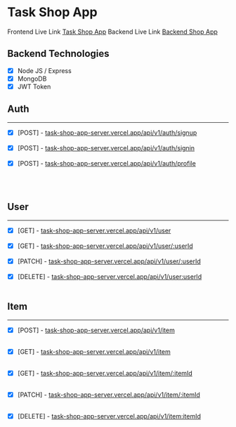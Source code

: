 # Task Shop App

Frontend Live Link [Task Shop App](https://task-shop-app.vercel.app/)
Backend Live Link [Backend Shop App](https://task-shop-app-server.vercel.app)

## Backend Technologies 
- [x] Node JS / Express
- [x] MongoDB
- [x] JWT Token

## Auth
<hr />

- [x] [POST] - [task-shop-app-server.vercel.app/api/v1/auth/signup](task-shop-app-server.vercel.app/api/v1/auth/signup) <br /> <br />
- [x] [POST] - [task-shop-app-server.vercel.app/api/v1/auth/signin](task-shop-app-server.vercel.app/api/v1/auth/signin) <br /> <br />
- [x] [POST] - [task-shop-app-server.vercel.app/api/v1/auth/profile](task-shop-app-server.vercel.app/api/v1/auth/profile) <br /> <br />
<br />

## User
<hr />

- [x] [GET] - [task-shop-app-server.vercel.app/api/v1/user](task-shop-app-server.vercel.app/api/v1/user) <br /> <br />
- [x] [GET] - [task-shop-app-server.vercel.app/api/v1/user/:userId](task-shop-app-server.vercel.app/api/v1/user/:userId) <br /> <br />
- [x] [PATCH] - [task-shop-app-server.vercel.app/api/v1/user/:userId](task-shop-app-server.vercel.app/api/v1/user/:userId) <br /> <br />
- [x] [DELETE] - [task-shop-app-server.vercel.app/api/v1/user:userId](task-shop-app-server.vercel.app/api/v1/user/:userId) <br /> <br />

## Item
<hr />

- [x] [POST] - [task-shop-app-server.vercel.app/api/v1/item](task-shop-app-server.vercel.app/api/v1/item) <br /> <br />
- [x] [GET] - [task-shop-app-server.vercel.app/api/v1/item](task-shop-app-server.vercel.app/api/v1/item) <br /> <br />
- [x] [GET] - [task-shop-app-server.vercel.app/api/v1/item/:itemId](task-shop-app-server.vercel.app/api/v1/item/:itemId) <br /> <br />
- [x] [PATCH] - [task-shop-app-server.vercel.app/api/v1/item/:itemId](task-shop-app-server.vercel.app/api/v1/item/:itemId) <br /> <br />
- [x] [DELETE] - [task-shop-app-server.vercel.app/api/v1/item:itemId](task-shop-app-server.vercel.app/api/v1/item/:itemId) <br /> <br />


